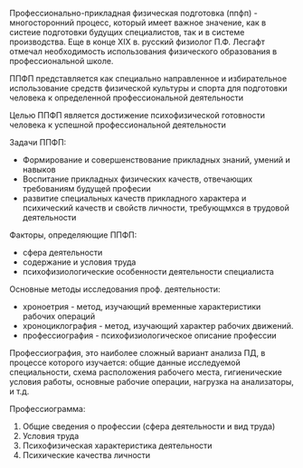 Профессионально-прикладная физическая подготовка (ппфп) - многосторонний процесс, который имеет важное значение, как в систеие подготовки будущих специалистов, так и в системе производства. 
Еще в конце XIX в. русский физиолог П.Ф. Лесгафт отмечал необходимость использования физического образования в профессиональной школе.

ППФП представляется как специально направленное и избирательное использование средств физической культуры и спорта для подготовки человека к определенной профессиональной деятельности

Целью ППФП является достижение психофизической готовности человека к успешной профессиональной деятельности

Задачи ППФП:
- Формирование и совершенствование прикладных знаний, умений и навыков
- Воспитание прикладных физических качеств, отвечающих требованиям будущей професии
- развитие специальных качеств прикладного характера и психический качеств и свойств личности, требующмхся в трудовой деятельности

Факторы, определяющие ППФП:
- сфера деятельности
- содержание и условия труда
- психофизиологические особенности деятельности специалиста

Основные методы исследования проф. деятельности:

- хроноетрия - метод, изучающий временные характеристики рабочих операций
- хроноциклография - метод, изучающий характер рабочих движений.
- профессиография - психофизиологическое описание профессии

Профессиография, это наиболее сложный вариант анализа ПД, в процессе которого изучается: общие данные исследуемой специальности, схема расположения рабочего места, гигиенические условия работы, основные рабочие операции, нагрузка на анализаторы, и т.д.

Профессиограмма:
1. Общие сведения о профессии (сфера деятельности и вид труда)
2. Условия труда
3. Психофизическая характеристика деятельности
4. Психические качества личности